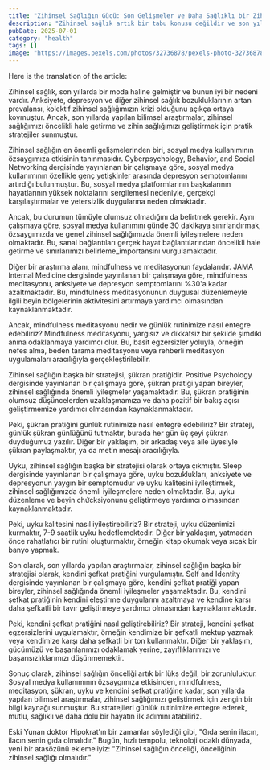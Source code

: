 ```yaml
---
title: "Zihinsel Sağlığın Gücü: Son Gelişmeler ve Daha Sağlıklı bir Zihin için Stratejiler"
description: "Zihinsel sağlık artık bir tabu konusu değildir ve son yıllarda yapılan bilimsel araştırmalar, zihinsel sağlığımızı öncelikli hale getirmezin önemini ortaya koymuştur. Sosyal medya kullanımının özsaygımıza etkisinden, mindfulness ve meditasyonun faydalarına kadar, bu makale, zihinsel sağlığın en son gelişmelerini keşfeder ve zihin sağlığımızı geliştirmek için pratik stratejiler sunar."
pubDate: 2025-07-01
category: "health"
tags: []
image: "https://images.pexels.com/photos/32736878/pexels-photo-32736878.jpeg?auto=compress&cs=tinysrgb&h=650&w=940"
---
```


Here is the translation of the article:




Zihinsel sağlık, son yıllarda bir moda haline gelmiştir ve bunun iyi bir nedeni vardır. Anksiyete, depresyon ve diğer zihinsel sağlık bozukluklarının artan prevalansı, kolektif zihinsel sağlığımızın krizi olduğunu açıkça ortaya koymuştur. Ancak, son yıllarda yapılan bilimsel araştırmalar, zihinsel sağlığımızı öncelikli hale getirme ve zihin sağlığımızı geliştirmek için pratik stratejiler sunmuştur.

Zihinsel sağlığın en önemli gelişmelerinden biri, sosyal medya kullanımının özsaygımıza etkisinin tanınmasıdır. Cyberpsychology, Behavior, and Social Networking dergisinde yayınlanan bir çalışmaya göre, sosyal medya kullanımının özellikle genç yetişkinler arasında depresyon semptomlarını artırdığı bulunmuştur. Bu, sosyal medya platformlarının başkalarının hayatlarının yüksek noktalarını sergilemesi nedeniyle, gerçekçi karşılaştırmalar ve yetersizlik duygularına neden olmaktadır.

Ancak, bu durumun tümüyle olumsuz olmadığını da belirtmek gerekir. Aynı çalışmaya göre, sosyal medya kullanımını günde 30 dakikaya sınırlandırmak, özsaygımızda ve genel zihinsel sağlığımızda önemli iyileşmelere neden olmaktadır. Bu, sanal bağlantıları gerçek hayat bağlantılarından öncelikli hale getirme ve sınırlarımızı belirleme_importansını vurgulamaktadır.

Diğer bir araştırma alanı, mindfulness ve meditasyonun faydalarıdır. JAMA Internal Medicine dergisinde yayınlanan bir çalışmaya göre, mindfulness meditasyonu, anksiyete ve depresyon semptomlarını %30'a kadar azaltmaktadır. Bu, mindfulness meditasyonunun duygusal düzenlemeyle ilgili beyin bölgelerinin aktivitesini artırmaya yardımcı olmasından kaynaklanmaktadır.

Ancak, mindfulness meditasyonu nedir ve günlük rutinimize nasıl entegre edebiliriz? Mindfulness meditasyonu, yargısız ve dikkatsiz bir şekilde şimdiki anına odaklanmaya yardımcı olur. Bu, basit egzersizler yoluyla, örneğin nefes alma, beden tarama meditasyonu veya rehberli meditasyon uygulamaları aracılığıyla gerçekleştirilebilir.

Zihinsel sağlığın başka bir stratejisi, şükran pratiğidir. Positive Psychology dergisinde yayınlanan bir çalışmaya göre, şükran pratiği yapan bireyler, zihinsel sağlığında önemli iyileşmeler yaşamaktadır. Bu, şükran pratiğinin olumsuz düşüncelerden uzaklaşmamıza ve daha pozitif bir bakış açısı geliştirmemize yardımcı olmasından kaynaklanmaktadır.

Peki, şükran pratiğini günlük rutinimize nasıl entegre edebiliriz? Bir strateji, günlük şükran günlüğünü tutmaktır, burada her gün üç şeyi şükran duyduğumuz yazılır. Diğer bir yaklaşım, bir arkadaş veya aile üyesiyle şükran paylaşmaktır, ya da metin mesajı aracılığıyla.

Uyku, zihinsel sağlığın başka bir stratejisi olarak ortaya çıkmıştır. Sleep dergisinde yayınlanan bir çalışmaya göre, uyku bozuklukları, anksiyete ve depresyonun yaygın bir semptomudur ve uyku kalitesini iyileştirmek, zihinsel sağlığımızda önemli iyileşmelere neden olmaktadır. Bu, uyku düzenleme ve beyin chứcksiyonunu geliştirmeye yardımcı olmasından kaynaklanmaktadır.

Peki, uyku kalitesini nasıl iyileştirebiliriz? Bir strateji, uyku düzenimizi kurmaktır, 7-9 saatlik uyku hedeflemektedir. Diğer bir yaklaşım, yatmadan önce rahatlatıcı bir rutini oluşturmaktır, örneğin kitap okumak veya sıcak bir banyo yapmak.

Son olarak, son yıllarda yapılan araştırmalar, zihinsel sağlığın başka bir stratejisi olarak, kendini şefkat pratiğini vurgulamıştır. Self and Identity dergisinde yayınlanan bir çalışmaya göre, kendini şefkat pratiği yapan bireyler, zihinsel sağlığında önemli iyileşmeler yaşamaktadır. Bu, kendini şefkat pratiğinin kendini eleştirme duygularını azaltmaya ve kendine karşı daha şefkatli bir tavır geliştirmeye yardımcı olmasından kaynaklanmaktadır.

Peki, kendini şefkat pratiğini nasıl geliştirebiliriz? Bir strateji, kendini şefkat egzersizlerini uygulamaktır, örneğin kendimize bir şefkatli mektup yazmak veya kendimize karşı daha şefkatli bir ton kullanmaktır. Diğer bir yaklaşım, gücümüzü ve başarılarımızı odaklamak yerine, zayıflıklarımızı ve başarısızlıklarımızı düşünmemektir.

Sonuç olarak, zihinsel sağlığın önceliği artık bir lüks değil, bir zorunluluktur. Sosyal medya kullanımının özsaygımıza etkisinden, mindfulness, meditasyon, şükran, uyku ve kendini şefkat pratiğine kadar, son yıllarda yapılan bilimsel araştırmalar, zihinsel sağlığımızı geliştirmek için zengin bir bilgi kaynağı sunmuştur. Bu stratejileri günlük rutinimize entegre ederek, mutlu, sağlıklı ve daha dolu bir hayatın ilk adımını atabiliriz.

Eski Yunan doktor Hipokrat'ın bir zamanlar söylediği gibi, "Gıda senin ilacın, ilacın senin gıda olmalıdır." Bugün, hızlı tempolu, teknoloji odaklı dünyada, yeni bir atasözünü eklemeliyiz: "Zihinsel sağlığın önceliği, önceliğinin zihinsel sağlığı olmalıdır."